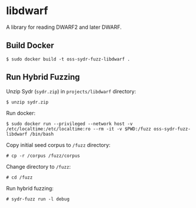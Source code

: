 # libdwarf

A library for reading DWARF2 and later DWARF.

## Build Docker

    $ sudo docker build -t oss-sydr-fuzz-libdwarf .

## Run Hybrid Fuzzing

Unzip Sydr (`sydr.zip`) in `projects/libdwarf` directory:

    $ unzip sydr.zip

Run docker:

    $ sudo docker run --privileged --network host -v /etc/localtime:/etc/localtime:ro --rm -it -v $PWD:/fuzz oss-sydr-fuzz-libdwarf /bin/bash

Copy initial seed corpus to `/fuzz` directory:

    # cp -r /corpus /fuzz/corpus

Change directory to `/fuzz`:

    # cd /fuzz

Run hybrid fuzzing:

    # sydr-fuzz run -l debug
